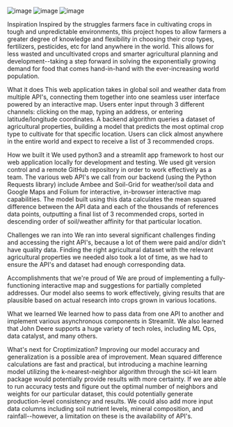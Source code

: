 ![image](https://github.com/matthewnagieb/Croptimization/assets/113062393/1c1a0f9b-475b-4b21-ae48-1266f1cc46a7)
![image](https://github.com/matthewnagieb/Croptimization/assets/113062393/afdf7b2b-3052-4ca1-b58e-f6075ca72384)
![image](https://github.com/matthewnagieb/Croptimization/assets/113062393/3e84ae38-dfbb-406a-8cb6-cd23225356fe)




Inspiration
Inspired by the struggles farmers face in cultivating crops in tough and unpredictable environments, this project hopes to allow farmers a greater degree of knowledge and flexibility in choosing their crop types, fertilizers, pesticides, etc for land anywhere in the world. This allows for less wasted and uncultivated crops and smarter agricultural planning and development--taking a step forward in solving the exponentially growing demand for food that comes hand-in-hand with the ever-increasing world population.

What it does
This web application takes in global soil and weather data from multiple API's, connecting them together into one seamless user interface powered by an interactive map. Users enter input through 3 different channels: clicking on the map, typing an address, or entering latitude/longitude coordinates. A backend algorithm queries a dataset of agricultural properties, building a model that predicts the most optimal crop type to cultivate for that specific location. Users can click almost anywhere in the entire world and expect to receive a list of 3 recommended crops.

How we built it
We used python3 and a streamlit app framework to host our web application locally for development and testing. We used git version control and a remote GitHub repository in order to work effectively as a team. The various web API's we call from our backend (using the Python Requests library) include Ambee and Soil-Grid for weather/soil data and Google Maps and Folium for interactive, in-browser interactive map capabilities. The model built using this data calculates the mean squared difference between the API data and each of the thousands of references data points, outputting a final list of 3 recommended crops, sorted in descending order of soil/weather affinity for that particular location.

Challenges we ran into
We ran into several significant challenges finding and accessing the right API's, because a lot of them were paid and/or didn't have quality data. Finding the right agricultural dataset with the relevant agricultural properties we needed also took a lot of time, as we had to ensure the API's and dataset had enough corresponding data.

Accomplishments that we're proud of
We are proud of implementing a fully-functioning interactive map and suggestions for partially completed addresses. Our model also seems to work effectively, giving results that are plausible based on actual research into crops grown in various locations.

What we learned
We learned how to pass data from one API to another and implement various asynchronous components in Streamlit. We also learned that John Deere supports a huge variety of tech roles, including ML Ops, data catalyst, and many others.

What's next for Croptimization?
Improving our model accuracy and generalization is a possible area of improvement. Mean squared difference calculations are fast and practical, but introducing a machine learning model utilizing the k-nearest-neighbor algorithm through the sci-kit learn package would potentially provide results with more certainty. If we are able to run accuracy tests and figure out the optimal number of neighbors and weights for our particular dataset, this could potentially generate production-level consistency and results. We could also add more input data columns including soil nutrient levels, mineral composition, and rainfall--however, a limitation on these is the availability of API's.
